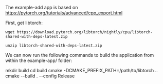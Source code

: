 The example-add app is based on https://pytorch.org/tutorials/advanced/cpp_export.html

First, get libtorch:

    wget https://download.pytorch.org/libtorch/nightly/cpu/libtorch-shared-with-deps-latest.zip
    
    unzip libtorch-shared-with-deps-latest.zip




We can now run the following commands to build the application from within the example-app/ folder:

mkdir build
cd build
cmake -DCMAKE_PREFIX_PATH=/path/to/libtorch ..
cmake --build . --config Release